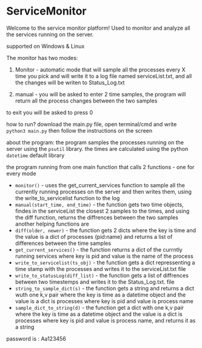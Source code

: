 # ServiceMonitor

Welcome to the service monitor platform!
Used to monitor and analyze all the services running on the server. 

supported on Windows & Linux

The monitor has two modes: 
1. Monitor - automatic mode that will sample all the processes every X time you pick 
and will write it to a log file named serviceList.txt, 
and all the changes will be writen to Status_Log.txt

2. manual - you will be asked to enter 2 time samples, 
the program will return all the process changes between the two samples

to exit you will be asked to press 0 


how to run? 
download the main.py file, open terminal/cmd and write ` python3 main.py` then follow the instructions on the screen

about the program: 
the program samples the processes running on the server using the `psutil` library.
the times are calculated using the python `datetime` default library 

the program running from one main function that calls 2 functions - one for every mode
* `monitor()` - uses the get_current_services function to sample all the currently
running processes on the server and then writes them, using the write_to_servicelist function to the log
* `manual(start_time, end_time)` - the function gets two time objects, findes in the serviceList the 
closest 2 samples to the times, and using the diff function, returns the diffrences between the 
two samples
another helping functions are 
* `diff(older, newer)` - the function gets 2 dicts where the key is time 
and the value is a dict of processes {pid:name} and returns a list of differences
 between the time samples
* `get_current_services()`  - the function returns a dict of the currntly running services 
where key is pid and value is the name of the process
* `write_to_servicelist(ts_obj)` - the function gets a dict repressenting a time stamp 
with the processes and writes it to the serviceList.txt file 
* `write_to_statusLog(diff_list)` - the function gets a list of diffrences between two timestemps
and writes it to the Status_Log.txt. file 
* `string_to_sample_dict(s)` - the function gets a string and returns a dict wuth one k,v pair 
where the key is time as a datetime object and the value is a dict is processes where key is 
pid and value is process name 
* `sample_dict_to_string(d)` - the function get a dict with one k,v pair 
where the key is time as a datetime object and the value is a dict is processes where key is 
pid and value is process name, and returns it as a string


password is : Aa123456


 
